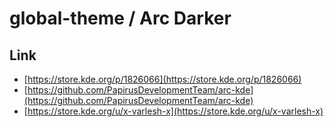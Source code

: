 

# global-theme / Arc Darker


## Link

* [https://store.kde.org/p/1826066](https://store.kde.org/p/1826066)
* [https://github.com/PapirusDevelopmentTeam/arc-kde](https://github.com/PapirusDevelopmentTeam/arc-kde)
* [https://store.kde.org/u/x-varlesh-x](https://store.kde.org/u/x-varlesh-x)
